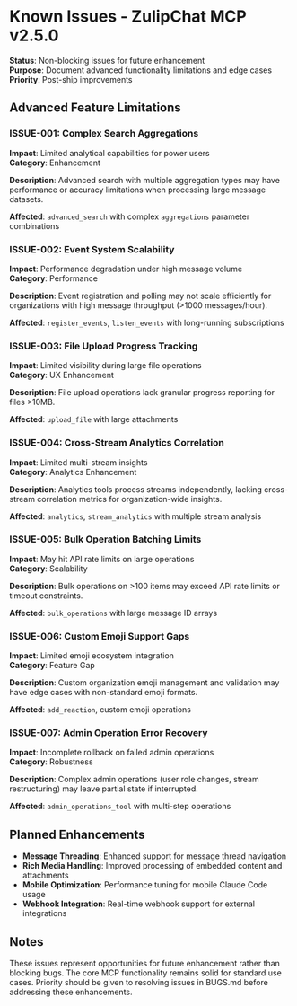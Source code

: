 # Known Issues - ZulipChat MCP v2.5.0

**Status**: Non-blocking issues for future enhancement  
**Purpose**: Document advanced functionality limitations and edge cases  
**Priority**: Post-ship improvements

## Advanced Feature Limitations

### ISSUE-001: Complex Search Aggregations
**Impact**: Limited analytical capabilities for power users  
**Category**: Enhancement

**Description**: Advanced search with multiple aggregation types may have performance or accuracy limitations when processing large message datasets.

**Affected**: `advanced_search` with complex `aggregations` parameter combinations

### ISSUE-002: Event System Scalability  
**Impact**: Performance degradation under high message volume  
**Category**: Performance

**Description**: Event registration and polling may not scale efficiently for organizations with high message throughput (>1000 messages/hour).

**Affected**: `register_events`, `listen_events` with long-running subscriptions

### ISSUE-003: File Upload Progress Tracking
**Impact**: Limited visibility during large file operations  
**Category**: UX Enhancement

**Description**: File upload operations lack granular progress reporting for files >10MB.

**Affected**: `upload_file` with large attachments

### ISSUE-004: Cross-Stream Analytics Correlation
**Impact**: Limited multi-stream insights  
**Category**: Analytics Enhancement

**Description**: Analytics tools process streams independently, lacking cross-stream correlation metrics for organization-wide insights.

**Affected**: `analytics`, `stream_analytics` with multiple stream analysis

### ISSUE-005: Bulk Operation Batching Limits
**Impact**: May hit API rate limits on large operations  
**Category**: Scalability

**Description**: Bulk operations on >100 items may exceed API rate limits or timeout constraints.

**Affected**: `bulk_operations` with large message ID arrays

### ISSUE-006: Custom Emoji Support Gaps
**Impact**: Limited emoji ecosystem integration  
**Category**: Feature Gap

**Description**: Custom organization emoji management and validation may have edge cases with non-standard emoji formats.

**Affected**: `add_reaction`, custom emoji operations

### ISSUE-007: Admin Operation Error Recovery
**Impact**: Incomplete rollback on failed admin operations  
**Category**: Robustness

**Description**: Complex admin operations (user role changes, stream restructuring) may leave partial state if interrupted.

**Affected**: `admin_operations_tool` with multi-step operations

## Planned Enhancements

- **Message Threading**: Enhanced support for message thread navigation
- **Rich Media Handling**: Improved processing of embedded content and attachments  
- **Mobile Optimization**: Performance tuning for mobile Claude Code usage
- **Webhook Integration**: Real-time webhook support for external integrations

## Notes

These issues represent opportunities for future enhancement rather than blocking bugs. The core MCP functionality remains solid for standard use cases. Priority should be given to resolving issues in BUGS.md before addressing these enhancements.